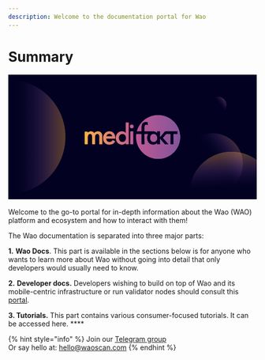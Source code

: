 ```yaml
---
description: Welcome to the documentation portal for Wao
---
```


# Summary

![](<.gitbook/assets/docs 1500x500.png>)

Welcome to the go-to portal for in-depth information about the Wao (WAO) platform and ecosystem and how to interact with them!

The Wao documentation is separated into three major parts:

**1.** **Wao Docs**. This part is available in the sections below is for anyone who wants to learn more about Wao without going into detail that only developers would usually need to know.

**2.** **Developer docs.** Developers wishing to build on top of Wao and its mobile-centric infrastructure or run validator nodes should consult this [portal](https://developers.waoscan.com).&#x20;

**3. Tutorials.** This part contains various consumer-focused tutorials. It can be accessed here. **** &#x20;

{% hint style="info" %}
Join our [Telegram group](https://t.me/)\
Or say hello at: hello@waoscan.com
{% endhint %}
